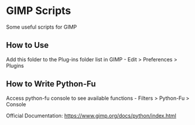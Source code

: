 # GIMP Scripts
Some useful scripts for GIMP

## How to Use
Add this folder to the Plug-ins folder list in GIMP
	- Edit > Preferences > Plugins

## How to Write Python-Fu
Access python-fu console to see available functions
	- Filters > Python-Fu > Console

Official Documentation: https://www.gimp.org/docs/python/index.html
	
